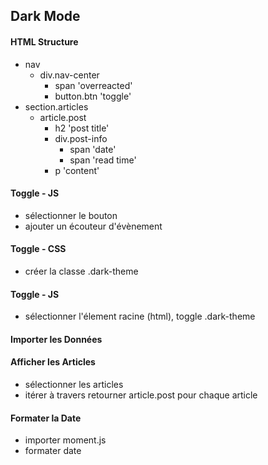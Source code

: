 ## Dark Mode

#### HTML Structure

- nav
  - div.nav-center
    - span 'overreacted'
    - button.btn 'toggle'
- section.articles
  - article.post
    - h2 'post title'
    - div.post-info
      - span 'date'
      - span 'read time'
    - p 'content'

#### Toggle - JS

- sélectionner le bouton
- ajouter un écouteur d'évènement

#### Toggle - CSS

- créer la classe .dark-theme

#### Toggle - JS

- sélectionner l'élement racine (html), toggle .dark-theme

#### Importer les Données

#### Afficher les Articles

- sélectionner les articles
- itérer à travers retourner article.post pour chaque article

#### Formater la Date

- importer moment.js
- formater date
